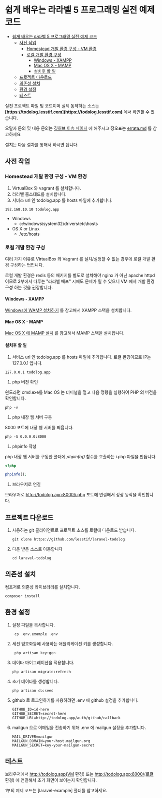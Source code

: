# 쉽게 배우는 라라벨 5 프로그래밍 실전 예제 코드

* [쉽게 배우는 라라벨 5 프로그래밍 실전 예제 코드](#쉽게-배우는-라라벨-5-프로그래밍-실전-예제-코드)
    * [사전 작업](#사전-작업)
      * [Homestead 개발 환경 구성 - VM 환경](#homestead-개발-환경-구성---vm-환경)
      * [로컬 개발 환경 구성](#로컬-개발-환경-구성)
        * [Windows - XAMPP](#windows---xampp)
        * [Mac OS X - MAMP](#mac-os-x---mamp)
        * [설치후 할 일](#설치후-할-일)
    * [프로젝트 다운로드](#프로젝트-다운로드)
    * [의존성 설치](#의존성-설치)
    * [환경 설정](#환경-설정)
    * [테스트](#테스트)


실전 프로젝트 파일 및 코드이며 실제 동작하는 소스는 **[https://todolog.lesstif.com](https://todolog.lesstif.com)** 에서 확인할 수 있습니다. 

오탈자 문의 및 내용 문의는 [깃허브 이슈 페이지](https://github.com/lesstif/laravel-todolog/issues/new) 에 해주시고 정오표는 [errata.md](errata.md) 를 참고하세요

설치는 다음 절차를 통해서 하시면 됩니다.


## 사전 작업


### Homestead 개발 환경 구성 - VM 환경

1. VirtualBox 와 vagrant 를 설치합니다.
1. 라라벨 홈스테드를 설치합니다.
1. 서비스 url 인 todolog.app 를 hosts 파일에 추가합니다.

  ```
  192.168.10.10 todolog.app
  ```

 * Windows
   * c:\windows\system32\drivers\etc\hosts
 * OS X or Linux 
   * /etc/hosts


### 로컬 개발 환경 구성

여러 가지 이유로 VirtualBox 와 Vagrant 를 설치/설정할 수 없는 경우에 로컬 개발 환경 구성하는 법입니다.

로컬 개발 환경은 redis 등의 패키지를 별도로 설치해야 nginx 가 아닌 apache httpd 이므로 2부에서 다루는 "라라벨 배포" 시에도 문제가 될 수 있으니 VM 에서 개발 환경 구성 하는 것을 권장합니다.

#### Windows - XAMPP

[Windows에 WAMP 설치하기](https://www.lesstif.com/pages/viewpage.action?pageId=24445298) 를 참고해서 XAMPP 스택을 설치합니다.

#### Mac OS X - MAMP

[Mac OS X 에 MAMP 설치](https://www.lesstif.com/pages/viewpage.action?pageId=24445298) 를 참고해서 MAMP 스택을 설치합니다.

#### 설치후 할 일

1. 서비스 url 인 todolog.app 를 hosts 파일에 추가합니다. 로컬 환경이므로 IP는 127.0.0.1 입니다.

  ```
  127.0.0.1 todolog.app
  ```

1. php 버전 확인

 윈도라면 cmd.exe를 Mac OS 는 터미널을 열고 다음 명령을 실행하여 PHP 의 버전을 확인합니다.
  ```
  php -v
  ```

1. php 내장 웹 서버 구동

 8000 포트에 내장 웹 서버를 띄웁니다.
 ```
 php -S 0.0.0.0:8000
 ```

1. phpinfo 작성

 php 내장 웹 서버를 구동한 폴더에 *phpinfo()* 함수를 호출하는 i.php 파일을 만듭니다.

 ```php
 <?php

 phpinfo();
 ```

1. 브라우저로 연결

 브라우저로 http://todolog.app:8000/i.php 포트에 연결해서 정상 동작을 확인합니다.


## 프로젝트 다운로드

1. 사용하는 git 클라이언트로 프로젝트 소스를 로컬에 다운로드 받습니다.
    ```
    git clone https://github.com/lesstif/laravel-todolog
    ```

2. 다운 받은 소스로 이동합니다
    ```
    cd laravel-todolog
    ```

## 의존성 설치

컴포저로 의존성 라이브러리를 설치합니다.

```
composer install
```

## 환경 설정

1. 설정 파일을 복사합니다.
    ```
     cp .env.example .env
    ```

1. 세션 암호화등에 사용하는 애플리케이션 키를 생성합니다.
    ```
     php artisan key:gen
    ```

1. 데이타 마이그레이션을 적용합니다.
    ```
    php artisan migrate:refresh
    ```

1. 초기 데이타를 생성합니다.
    ```
    php artisan db:seed
    ```

1. github 로 로그인하기를 사용하려면 .env 에 github 설정을 추가합니다.
    ```
    GITHUB_ID=id-here
    GITHUB_SECRET=secret-here
    GITHUB_URL=http://todolog.app/auth/github/callback
    ```

1. mailgun 으로 이메일을 전송하기 위해 .env 에 mailgun 설정을 추가합니다.
    ```
    MAIL_DRIVER=mailgun
    MAILGUN_DOMAIN=your-host.mailgun.org
    MAILGUN_SECRET=key-your-mailgun-secret
    ```

## 테스트


브라우저에서 http://todolog.app(VM 환경) 또는 http://todolog.app:8000/(로컬 환경) 에 연결해서 초기 화면이 보이는지 확인합니다.


1부의 예제 코드는 [laravel-example] 폴더를 참고하세요.
